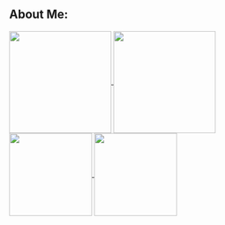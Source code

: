 <h2> About Me:  </h2>
<a href="https://github.com/Alan0893">
  <img align="center" height="185" src="https://github-readme-stats.vercel.app/api/top-langs/?username=Alan0893&langs_count=8&theme=github_dark" />
</a>

<a href="https://github.com/Alan0893">
  <img align="center" height="185" src="https://github-readme-stats.vercel.app/api?username=Alan0893&show_icons=true&include_all_commits=true&theme=github_dark" />
</a>

<a href="https://github.com/Alan0893">
  <img align="center" height="150" src="https://github-readme-streak-stats.herokuapp.com/?user=Alan0893&background=0a0e12&ring=4078c0&fire=4183c4&currStreakNum=ffffff&sideNums=999999&currStreakLabel=f34b7d&sideLabels=f1e05a&dates=999999&hide_border=true" />
</a>

<a href="https://github.com/Alan0893">
  <img align="center" height="150" src="https://activity-graph.herokuapp.com/graph?username=Alan0893&color=4078c0&bg_color=0a0e12&line=4078c0&point=4183C4&area=true&area_color=9CDAF1&hide_border=true" />
</a>
